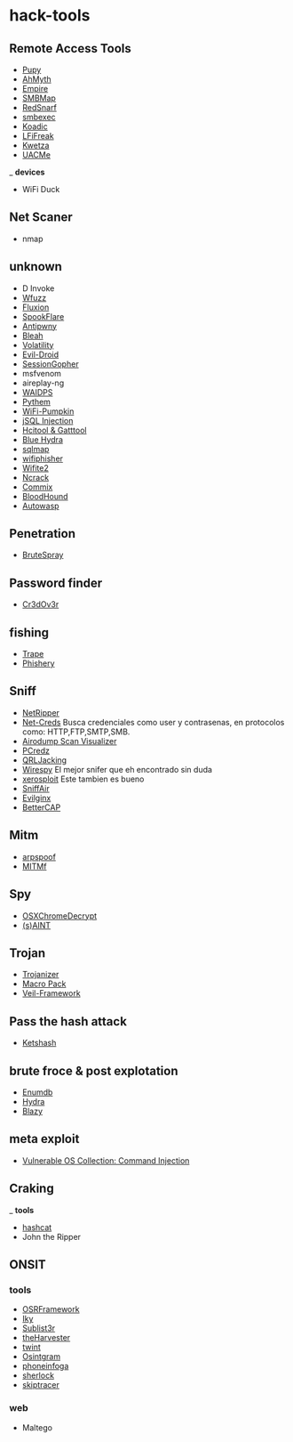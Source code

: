 # hack-tools

## Remote Access Tools

* [Pupy](https://github.com/n1nj4sec/pupy)
* [AhMyth](https://github.com/AhMyth/AhMyth-Android-RAT)
* [Empire](https://github.com/EmpireProject/Empire)
* [SMBMap](https://github.com/ShawnDEvans/smbmap)
* [RedSnarf](https://github.com/nccgroup/redsnarf)
* [smbexec](https://github.com/brav0hax/smbexec)
* [Koadic](https://github.com/zerosum0x0/koadic)
* [LFiFreak](https://github.com/OsandaMalith/LFiFreak)
* [Kwetza](https://github.com/sensepost/kwetza)
* [UACMe](https://github.com/hfiref0x/UACME)

_ **devices**

* WiFi Duck

## Net Scaner

* nmap

## unknown

* D Invoke
* [Wfuzz](https://github.com/xmendez/wfuzz)
* [Fluxion](https://github.com/FluxionNetwork/fluxion)
* [SpookFlare](https://github.com/hlldz/SpookFlare)
* [Antipwny](https://github.com/rvazarkar/antipwny)
* [Bleah](https://github.com/evilsocket/bleah)
* [Volatility](https://github.com/volatilityfoundation/volatility)
* [Evil-Droid](https://github.com/M4sc3r4n0/Evil-Droid)
* [SessionGopher](https://github.com/Arvanaghi/SessionGopher)
* msfvenom
* aireplay-ng
* [WAIDPS](https://github.com/SYWorks/waidps)
* [Pythem](https://github.com/m4n3dw0lf/pythem)
* [WiFi-Pumpkin](https://github.com/P0cL4bs/WiFi-Pumpkin)
* [jSQL Injection](https://github.com/ron190/jsql-injection)
* [Hcitool & Gatttool](https://github.com/aguedes/bluez)
* [Blue Hydra](https://github.com/pwnieexpress/blue_hydra)
* [sqlmap](https://github.com/sqlmapproject/sqlmap)
* [wifiphisher](https://github.com/wifiphisher/wifiphisher)
* [Wifite2](https://github.com/derv82/wifite2)
* [Ncrack](https://github.com/nmap/ncrack)
* [Commix](https://github.com/commixproject/commix)
* [BloodHound](https://github.com/BloodHoundAD/BloodHound)
* [Autowasp](https://github.com/GovTechCSG/Autowasp)

## Penetration

* [BruteSpray](https://github.com/x90skysn3k/brutespray)

## Password finder

* [Cr3dOv3r](https://github.com/D4Vinci/Cr3dOv3r)

## fishing

* [Trape](https://github.com/boxug/trape)
* [Phishery](https://github.com/ryhanson/phishery)

## Sniff

* [NetRipper](https://github.com/NytroRST/NetRipper)
* [Net-Creds](https://github.com/DanMcInerney/net-creds)
    Busca credenciales como user y contrasenas, en protocolos como: HTTP,FTP,SMTP,SMB.
* [Airodump Scan Visualizer](https://github.com/pentesteracademy/airodump-scan-visualizer)
* [PCredz](https://github.com/lgandx/PCredz)
* [QRLJacking](https://github.com/OWASP/QRLJacking)
* [Wirespy](https://github.com/AresS31/wirespy)
    El mejor snifer que eh encontrado sin duda 
* [xerosploit](https://github.com/LionSec/xerosploit)
    Este tambien es bueno
* [SniffAir](https://github.com/Tylous/SniffAir)
* [Evilginx](https://github.com/kgretzky/evilginx)
* [BetterCAP](https://github.com/evilsocket/bettercap)

## Mitm

* [arpspoof](https://github.com/pentesteracademy/airodump-scan-visualizer)
* [MITMf](https://github.com/byt3bl33d3r/MITMf)

## Spy

* [OSXChromeDecrypt](https://github.com/thanatoskira/OSXChromeDecrypt)
* [(s)AINT](https://github.com/tiagorlampert/sAINT)

## Trojan

* [Trojanizer](https://github.com/r00t-3xp10it/trojanizer)
* [Macro Pack](https://github.com/sevagas/macro_pack)
* [Veil-Framework](https://github.com/Veil-Framework/Veil)

## Pass the hash attack

* [Ketshash](https://github.com/cyberark/ketshash)

## brute froce & post explotation

* [Enumdb](https://github.com/m8r0wn/enumdb)
* [Hydra](https://github.com/vanhauser-thc/thc-hydra)
* [Blazy](https://github.com/s0md3v/Blazy)

## meta exploit

* [Vulnerable OS Collection: Command Injection](https://github.com/pentesteracademy/vulnoscollection)

## Craking

 _ **tools**

* [hashcat](https://github.com/hashcat/hashcat)
* John the Ripper

## ONSIT

### tools

* [OSRFramework](https://github.com/i3visio/osrframework)
* [Iky](https://gitlab.com/kennbroorg/iKy.git)
* [Sublist3r](https://github.com/aboul3la/Sublist3r)
* [theHarvester](https://github.com/laramies/theHarvester)
* [twint](https://github.com/twintproject/twint)
* [Osintgram](https://github.com/Datalux/Osintgram)
* [phoneinfoga](https://github.com/sundowndev/phoneinfoga)
* [sherlock](https://github.com/sherlock-project/sherlock)
* [skiptracer](https://github.com/xillwillx/skiptracer)

### web

* Maltego
